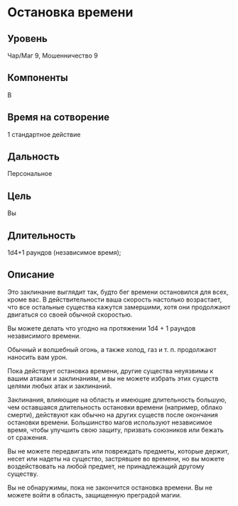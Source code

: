 # Остановка времени

## Уровень
Чар/Маг 9, Мошенничество 9
## Компоненты
В
## Время на сотворение
1 стандартное действие
## Дальность
Персональное
## Цель
Вы
## Длительность
1d4+1 раундов (независимое время);
## Описание
Это заклинание выглядит так, будто бег времени остановился для всех, кроме вас. В действительности ваша скорость настолько возрастает, что все остальные существа кажутся замершими, хотя они продолжают двигаться со своей обычной скоростью.

Вы можете делать что угодно на протяжении 1d4 + 1 раундов независимого времени.

Обычный и волшебный огонь, а также холод, газ и т. п. продолжают наносить вам урон.

Пока действует остановка времени, другие существа неуязвимы к вашим атакам и заклинаниям, и вы не можете избрать этих существ целями любых атак и заклинаний.

Заклинания, влияющие на область и имеющие длительность большую, чем оставшаяся длительность остановки времени (например, облако смерти), действуют как обычно на других существ после окончания остановки времени. Большинство магов используют независимое время, чтобы улучшить свою защиту, призвать союзников или бежать от сражения.

Вы не можете передвигать или повреждать предметы, которые держит, несет или надеты на существо, застрявшее во времени, но вы можете воздействовать на любой предмет, не принадлежащий другому существу.

Вы не обнаружимы, пока не закончится остановка времени. Вы не можете войти в область, защищенную преградой магии.